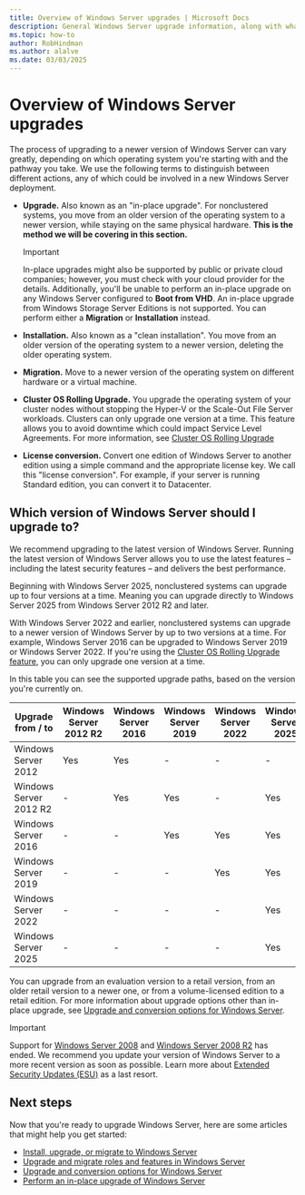 ```yaml
---
title: Overview of Windows Server upgrades | Microsoft Docs
description: General Windows Server upgrade information, along with what to think through before you do the actual upgrade.
ms.topic: how-to
author: RobHindman
ms.author: alalve
ms.date: 03/03/2025
---
```


# Overview of Windows Server upgrades

The process of upgrading to a newer version of Windows Server can vary greatly, depending on which
operating system you're starting with and the pathway you take. We use the following terms to
distinguish between different actions, any of which could be involved in a new Windows Server
deployment.

- **Upgrade.** Also known as an "in-place upgrade". For nonclustered systems, you move from an
  older version of the operating system to a newer version, while staying on the same physical
  hardware. **This is the method we will be covering in this section.**

    > [!Important]
    > In-place upgrades might also be supported by public or private cloud companies; however, you
    > must check with your cloud provider for the details. Additionally, you'll be unable to perform
    > an in-place upgrade on any Windows Server configured to **Boot from VHD**. An in-place upgrade
    > from Windows Storage Server Editions is not supported. You can perform either a **Migration**
    > or **Installation** instead.

- **Installation.** Also known as a "clean installation". You move from an older version of the
  operating system to a newer version, deleting the older operating system.

- **Migration.** Move to a newer version of the operating system on different hardware or a virtual machine.

- **Cluster OS Rolling Upgrade.** You upgrade the operating system of your cluster nodes without
  stopping the Hyper-V or the Scale-Out File Server workloads. Clusters can only upgrade one version
  at a time. This feature allows you to avoid downtime which could impact Service Level Agreements.
  For more information, see
  [Cluster OS Rolling Upgrade](../failover-clustering/cluster-operating-system-rolling-upgrade.md)

- **License conversion.** Convert one edition of Windows Server to another edition using a simple command and the appropriate license key.  We call this "license conversion". For example, if your server is running Standard edition, you can convert it to Datacenter.

## Which version of Windows Server should I upgrade to?

We recommend upgrading to the latest version of Windows Server. Running the latest version of
Windows Server allows you to use the latest features – including the latest security features – and
delivers the best performance.

Beginning with Windows Server 2025, nonclustered systems can upgrade up to four versions at a time.
Meaning you can upgrade directly to Windows Server 2025 from Windows Server 2012 R2 and later.

With Windows Server 2022 and earlier, nonclustered systems can upgrade to a newer version of
Windows Server by up to two versions at a time. For example, Windows Server 2016 can be upgraded to
Windows Server 2019 or Windows Server 2022. If you're using the
[Cluster OS Rolling Upgrade feature](../failover-clustering/Cluster-Operating-System-Rolling-Upgrade.md),
you can only upgrade one version at a time.

In this table you can see the supported upgrade paths, based on the version you're currently on.

| Upgrade from / to | Windows   Server 2012 R2 | Windows   Server 2016 | Windows   Server 2019 | Windows   Server 2022 | Windows   Server 2025|
|--|--|--|--|--|--|
| Windows   Server 2012 | Yes | Yes | - | - | - |
| Windows   Server 2012 R2 | - | Yes | Yes | - | Yes |
| Windows   Server 2016 | - | - | Yes | Yes | Yes |
| Windows   Server 2019 | - | - | - | Yes | Yes |
| Windows   Server 2022 | - | - | - | - | Yes |
| Windows   Server 2025 | - | - | - | - | Yes |

You can upgrade from an evaluation version to a retail version, from an older retail version to a newer one, or from a volume-licensed edition to a retail edition. For more information about upgrade options other
than in-place upgrade, see
[Upgrade and conversion options for Windows Server](../get-started/upgrade-conversion-options.md).

> [!IMPORTANT]
> Support for [Windows Server 2008](/lifecycle/products/windows-server-2008) and
> [Windows Server 2008 R2](/lifecycle/products/windows-server-2008-r2) has ended. We recommend you
> update your version of Windows Server to a more recent version as soon as possible. Learn more
> about [Extended Security Updates (ESU)](extended-security-updates-overview.md) as a last resort.

## Next steps

Now that you're ready to upgrade Windows Server, here are some articles that might help you get
started:

- [Install, upgrade, or migrate to Windows Server](install-upgrade-migrate.md)
- [Upgrade and migrate roles and features in Windows Server](upgrade-migrate-roles-features.md)
- [Upgrade and conversion options for Windows Server](upgrade-conversion-options.md)
- [Perform an in-place upgrade of Windows Server](perform-in-place-upgrade.md)
